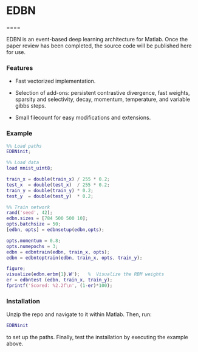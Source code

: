# EDBN
====

EDBN is an event-based deep learning architecture for Matlab.  Once the paper review has been completed, the source code will be published here for use.

### Features

* Fast vectorized implementation.

* Selection of add-ons: persistent contrastive divergence, fast weights, sparsity and selectivity, decay, momentum, temperature, and variable gibbs steps.

* Small filecount for easy modifications and extensions.

### Example

```matlab
%% Load paths
EDBNinit;

%% Load data
load mnist_uint8;

train_x = double(train_x) / 255 * 0.2;
test_x  = double(test_x)  / 255 * 0.2;
train_y = double(train_y) * 0.2;
test_y  = double(test_y)  * 0.2;

%% Train network
rand('seed', 42);
edbn.sizes = [784 500 500 10];
opts.batchsize = 50;
[edbn, opts] = edbnsetup(edbn,opts);

opts.momentum = 0.8; 
opts.numepochs = 3;
edbn = edbntrain(edbn, train_x, opts);
edbn = edbntoptrain(edbn, train_x, opts, train_y);

figure;
visualize(edbn.erbm{1}.W');   %  Visualize the RBM weights
er = edbntest (edbn, train_x, train_y);
fprintf('Scored: %2.2f\n', (1-er)*100);
```

### Installation

Unzip the repo and navigate to it within Matlab.  Then, run:
```matlab
EDBNinit
```
to set up the paths.  Finally, test the installation by executing the example above.
